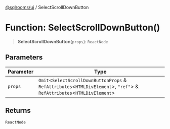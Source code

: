 [@sqlrooms/ui](../index.md) / SelectScrollDownButton

# Function: SelectScrollDownButton()

> **SelectScrollDownButton**(`props`): `ReactNode`

## Parameters

| Parameter | Type |
| ------ | ------ |
| `props` | `Omit`\<`SelectScrollDownButtonProps` & `RefAttributes`\<`HTMLDivElement`\>, `"ref"`\> & `RefAttributes`\<`HTMLDivElement`\> |

## Returns

`ReactNode`
